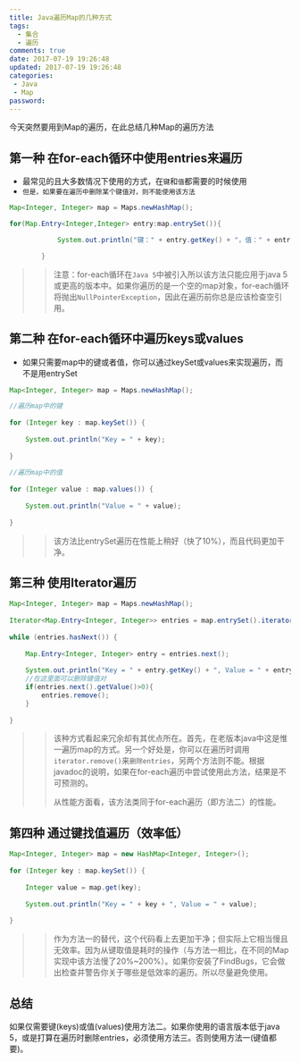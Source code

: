 ```yaml
---
title: Java遍历Map的几种方式
tags:
  - 集合
  - 遍历
comments: true
date: 2017-07-19 19:26:48
updated: 2017-07-19 19:26:48
categories: 
 - Java
 - Map
password:
---
```

今天突然要用到Map的遍历，在此总结几种Map的遍历方法
<!-- more -->
## 第一种 在for-each循环中使用entries来遍历
* 最常见的且大多数情况下使用的方式，在`键`和`值`都需要的时候使用
* `但是，如果要在遍历中删除某个键值对，则不能使用该方法`

```java
Map<Integer, Integer> map = Maps.newHashMap();

for(Map.Entry<Integer,Integer> entry:map.entrySet()){

            System.out.println("键：" + entry.getKey() + "，值：" + entry.getValue());

        }
```
>>注意：for-each循环在`Java 5`中被引入所以该方法只能应用于java 5或更高的版本中。如果你遍历的是一个空的map对象，for-each循环将抛出`NullPointerException`，因此在遍历前你总是应该检查空引用。

## 第二种 在for-each循环中遍历keys或values
* 如果只需要map中的键或者值，你可以通过keySet或values来实现遍历，而不是用entrySet

```java
Map<Integer, Integer> map = Maps.newHashMap();

//遍历map中的键
  
for (Integer key : map.keySet()) {
  
    System.out.println("Key = " + key);
  
}
  
//遍历map中的值
  
for (Integer value : map.values()) {
  
    System.out.println("Value = " + value);
  
}
```
>>该方法比entrySet遍历在性能上稍好（快了10%），而且代码更加干净。

## 第三种 使用Iterator遍历

```java
Map<Integer, Integer> map = Maps.newHashMap();
  
Iterator<Map.Entry<Integer, Integer>> entries = map.entrySet().iterator();
  
while (entries.hasNext()) {
  
    Map.Entry<Integer, Integer> entry = entries.next();
  
    System.out.println("Key = " + entry.getKey() + ", Value = " + entry.getValue());
    //在这里面可以删除键值对
    if(entries.next().getValue()>0){
    	entries.remove();
    }
  
}
```
>>该种方式看起来冗余却有其优点所在。首先，在老版本java中这是惟一遍历map的方式。另一个好处是，你可以在遍历时调用`iterator.remove()`来`删除entries`，另两个方法则不能。根据javadoc的说明，如果在for-each遍历中尝试使用此方法，结果是不可预测的。
>>
>>从性能方面看，该方法类同于for-each遍历（即方法二）的性能。

## 第四种 通过键找值遍历（效率低）

```java
Map<Integer, Integer> map = new HashMap<Integer, Integer>();  
  
for (Integer key : map.keySet()) {  
  
    Integer value = map.get(key);  
  
    System.out.println("Key = " + key + ", Value = " + value);  
  
}  
```
>>作为方法一的替代，这个代码看上去更加干净；但实际上它相当慢且无效率。因为从键取值是耗时的操作（与方法一相比，在不同的Map实现中该方法慢了20%~200%）。如果你安装了FindBugs，它会做出检查并警告你关于哪些是低效率的遍历。所以尽量避免使用。

## 总结

如果仅需要键(keys)或值(values)使用方法二。如果你使用的语言版本低于java 5，或是打算在遍历时删除entries，必须使用方法三。否则使用方法一(键值都要)。